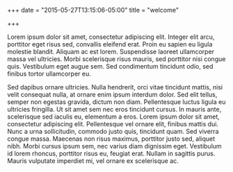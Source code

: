 +++
date = "2015-05-27T13:15:06-05:00"
title = "welcome"

+++

Lorem ipsum dolor sit amet, consectetur adipiscing elit. Integer elit arcu, porttitor eget risus sed, convallis eleifend erat. Proin eu sapien eu ligula molestie blandit. Aliquam ac est lorem. Suspendisse laoreet ullamcorper massa vel ultricies. Morbi scelerisque risus mauris, sed porttitor nisi congue quis. Vestibulum eget augue sem. Sed condimentum tincidunt odio, sed finibus tortor ullamcorper eu.

Sed dapibus ornare ultricies. Nulla hendrerit, orci vitae tincidunt mattis, nisi velit consequat nulla, at ornare enim ipsum interdum dolor. Sed elit tellus, semper non egestas gravida, dictum non diam. Pellentesque luctus ligula eu ultricies fringilla. Ut sit amet sem nec eros tincidunt cursus. In mauris ante, scelerisque sed iaculis eu, elementum a eros. Lorem ipsum dolor sit amet, consectetur adipiscing elit. Pellentesque vel ornare elit, finibus mattis dui. Nunc a urna sollicitudin, commodo justo quis, tincidunt quam. Sed viverra congue massa. Maecenas non risus maximus, porttitor justo sed, aliquet nibh. Morbi cursus ipsum sem, nec varius diam dignissim eget. Vestibulum id lorem rhoncus, porttitor risus eu, feugiat erat. Nullam in sagittis purus. Mauris vulputate imperdiet mi, vel ornare ex scelerisque ac.
